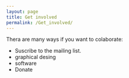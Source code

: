 ```yaml
---
layout: page
title: Get involved
permalink: /Get_involved/
---
```


Thera are many ways if you want to colaborate:  

* Suscribe to the mailing list.
* graphical desing
* software
* Donate

